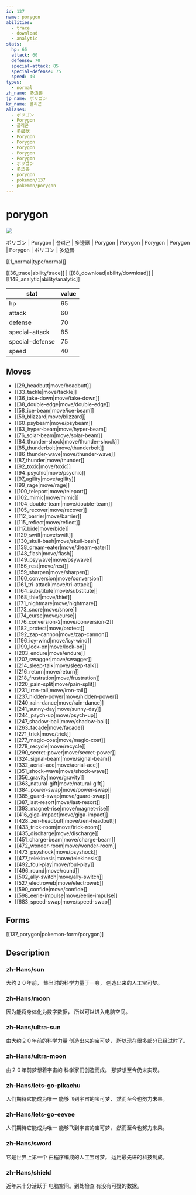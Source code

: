 ```yaml
---
id: 137
name: porygon
abilities:
  - trace
  - download
  - analytic
stats:
  hp: 65
  attack: 60
  defense: 70
  special-attack: 85
  special-defense: 75
  speed: 40
types:
  - normal
zh_name: 多边兽
jp_name: ポリゴン
kr_name: 폴리곤
aliases:
  - ポリゴン
  - Porygon
  - 폴리곤
  - 多邊獸
  - Porygon
  - Porygon
  - Porygon
  - Porygon
  - Porygon
  - ポリゴン
  - 多边兽
  - porygon
  - pokemon/137
  - pokemon/porygon
---
```

# porygon

![](https://raw.githubusercontent.com/PokeAPI/sprites/master/sprites/pokemon/137.png)

ポリゴン | Porygon | 폴리곤 | 多邊獸 | Porygon | Porygon | Porygon | Porygon | Porygon | ポリゴン | 多边兽

[[1_normal|type/normal]]

[[36_trace|ability/trace]] | [[88_download|ability/download]] | [[148_analytic|ability/analytic]]

|stat|value|
|---|---|
|hp|65|
|attack|60|
|defense|70|
|special-attack|85|
|special-defense|75|
|speed|40|


## Moves

- [[29_headbutt|move/headbutt]]
- [[33_tackle|move/tackle]]
- [[36_take-down|move/take-down]]
- [[38_double-edge|move/double-edge]]
- [[58_ice-beam|move/ice-beam]]
- [[59_blizzard|move/blizzard]]
- [[60_psybeam|move/psybeam]]
- [[63_hyper-beam|move/hyper-beam]]
- [[76_solar-beam|move/solar-beam]]
- [[84_thunder-shock|move/thunder-shock]]
- [[85_thunderbolt|move/thunderbolt]]
- [[86_thunder-wave|move/thunder-wave]]
- [[87_thunder|move/thunder]]
- [[92_toxic|move/toxic]]
- [[94_psychic|move/psychic]]
- [[97_agility|move/agility]]
- [[99_rage|move/rage]]
- [[100_teleport|move/teleport]]
- [[102_mimic|move/mimic]]
- [[104_double-team|move/double-team]]
- [[105_recover|move/recover]]
- [[112_barrier|move/barrier]]
- [[115_reflect|move/reflect]]
- [[117_bide|move/bide]]
- [[129_swift|move/swift]]
- [[130_skull-bash|move/skull-bash]]
- [[138_dream-eater|move/dream-eater]]
- [[148_flash|move/flash]]
- [[149_psywave|move/psywave]]
- [[156_rest|move/rest]]
- [[159_sharpen|move/sharpen]]
- [[160_conversion|move/conversion]]
- [[161_tri-attack|move/tri-attack]]
- [[164_substitute|move/substitute]]
- [[168_thief|move/thief]]
- [[171_nightmare|move/nightmare]]
- [[173_snore|move/snore]]
- [[174_curse|move/curse]]
- [[176_conversion-2|move/conversion-2]]
- [[182_protect|move/protect]]
- [[192_zap-cannon|move/zap-cannon]]
- [[196_icy-wind|move/icy-wind]]
- [[199_lock-on|move/lock-on]]
- [[203_endure|move/endure]]
- [[207_swagger|move/swagger]]
- [[214_sleep-talk|move/sleep-talk]]
- [[216_return|move/return]]
- [[218_frustration|move/frustration]]
- [[220_pain-split|move/pain-split]]
- [[231_iron-tail|move/iron-tail]]
- [[237_hidden-power|move/hidden-power]]
- [[240_rain-dance|move/rain-dance]]
- [[241_sunny-day|move/sunny-day]]
- [[244_psych-up|move/psych-up]]
- [[247_shadow-ball|move/shadow-ball]]
- [[263_facade|move/facade]]
- [[271_trick|move/trick]]
- [[277_magic-coat|move/magic-coat]]
- [[278_recycle|move/recycle]]
- [[290_secret-power|move/secret-power]]
- [[324_signal-beam|move/signal-beam]]
- [[332_aerial-ace|move/aerial-ace]]
- [[351_shock-wave|move/shock-wave]]
- [[356_gravity|move/gravity]]
- [[363_natural-gift|move/natural-gift]]
- [[384_power-swap|move/power-swap]]
- [[385_guard-swap|move/guard-swap]]
- [[387_last-resort|move/last-resort]]
- [[393_magnet-rise|move/magnet-rise]]
- [[416_giga-impact|move/giga-impact]]
- [[428_zen-headbutt|move/zen-headbutt]]
- [[433_trick-room|move/trick-room]]
- [[435_discharge|move/discharge]]
- [[451_charge-beam|move/charge-beam]]
- [[472_wonder-room|move/wonder-room]]
- [[473_psyshock|move/psyshock]]
- [[477_telekinesis|move/telekinesis]]
- [[492_foul-play|move/foul-play]]
- [[496_round|move/round]]
- [[502_ally-switch|move/ally-switch]]
- [[527_electroweb|move/electroweb]]
- [[590_confide|move/confide]]
- [[598_eerie-impulse|move/eerie-impulse]]
- [[683_speed-swap|move/speed-swap]]

## Forms



[[137_porygon|pokemon-form/porygon]]

## Description

### zh-Hans/sun

大约２０年前，
集当时的科学力量于一身，
创造出来的人工宝可梦。

### zh-Hans/moon

因为能将身体化为数字数据，
所以可以进入电脑空间。

### zh-Hans/ultra-sun

由大约２０年前的科学力量
创造出来的宝可梦，
所以现在很多部分已经过时了。

### zh-Hans/ultra-moon

由２０年前梦想着宇宙的
科学家们创造而成。
那梦想至今仍未实现。

### zh-Hans/lets-go-pikachu

人们期待它能成为唯一
能够飞到宇宙的宝可梦，
然而至今也努力未果。

### zh-Hans/lets-go-eevee

人们期待它能成为唯一
能够飞到宇宙的宝可梦，
然而至今也努力未果。

### zh-Hans/sword

它是世界上第一个
由程序编成的人工宝可梦。
运用最先进的科技制成。

### zh-Hans/shield

近年来十分活跃于
电脑空间。到处检查
有没有可疑的数据。

